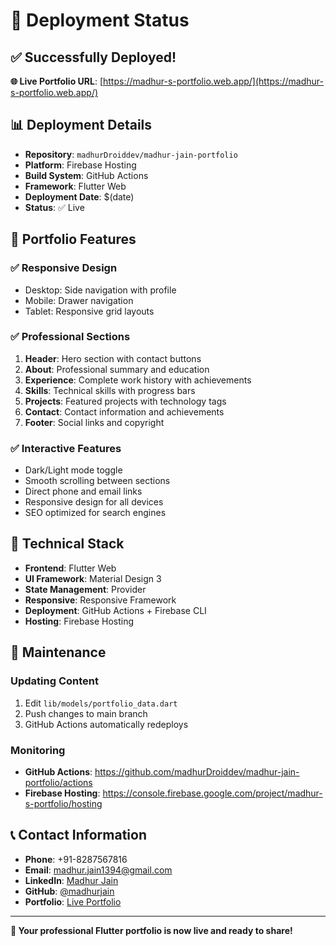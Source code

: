 # 🚀 Deployment Status

## ✅ Successfully Deployed!

**🌐 Live Portfolio URL**: [https://madhur-s-portfolio.web.app/](https://madhur-s-portfolio.web.app/)

## 📊 Deployment Details

- **Repository**: `madhurDroiddev/madhur-jain-portfolio`
- **Platform**: Firebase Hosting
- **Build System**: GitHub Actions
- **Framework**: Flutter Web
- **Deployment Date**: $(date)
- **Status**: ✅ Live

## 🎯 Portfolio Features

### ✅ Responsive Design
- Desktop: Side navigation with profile
- Mobile: Drawer navigation
- Tablet: Responsive grid layouts

### ✅ Professional Sections
1. **Header**: Hero section with contact buttons
2. **About**: Professional summary and education
3. **Experience**: Complete work history with achievements
4. **Skills**: Technical skills with progress bars
5. **Projects**: Featured projects with technology tags
6. **Contact**: Contact information and achievements
7. **Footer**: Social links and copyright

### ✅ Interactive Features
- Dark/Light mode toggle
- Smooth scrolling between sections
- Direct phone and email links
- Responsive design for all devices
- SEO optimized for search engines

## 📱 Technical Stack

- **Frontend**: Flutter Web
- **UI Framework**: Material Design 3
- **State Management**: Provider
- **Responsive**: Responsive Framework
- **Deployment**: GitHub Actions + Firebase CLI
- **Hosting**: Firebase Hosting

## 🔧 Maintenance

### Updating Content
1. Edit `lib/models/portfolio_data.dart`
2. Push changes to main branch
3. GitHub Actions automatically redeploys

### Monitoring
- **GitHub Actions**: https://github.com/madhurDroiddev/madhur-jain-portfolio/actions
- **Firebase Hosting**: https://console.firebase.google.com/project/madhur-s-portfolio/hosting

## 📞 Contact Information

- **Phone**: +91-8287567816
- **Email**: madhur.jain1394@gmail.com
- **LinkedIn**: [Madhur Jain](https://linkedin.com/in/madhurjain)
- **GitHub**: [@madhurjain](https://github.com/madhurjain)
- **Portfolio**: [Live Portfolio](https://madhur-s-portfolio.web.app/)

---

**🎉 Your professional Flutter portfolio is now live and ready to share!**